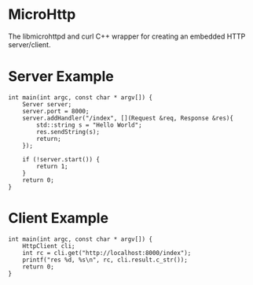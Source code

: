# MicroHttp
The libmicrohttpd and curl C++ wrapper for creating an embedded HTTP server/client.

# Server Example
```
int main(int argc, const char * argv[]) {
    Server server;
    server.port = 8000;
    server.addHandler("/index", [](Request &req, Response &res){
        std::string s = "Hello World";
        res.sendString(s);
        return;
    });

    if (!server.start()) {
        return 1;
    }
    return 0;
}
```

# Client Example
```
int main(int argc, const char * argv[]) {
    HttpClient cli;
    int rc = cli.get("http://localhost:8000/index");
    printf("res %d, %s\n", rc, cli.result.c_str());
    return 0;
}
```
